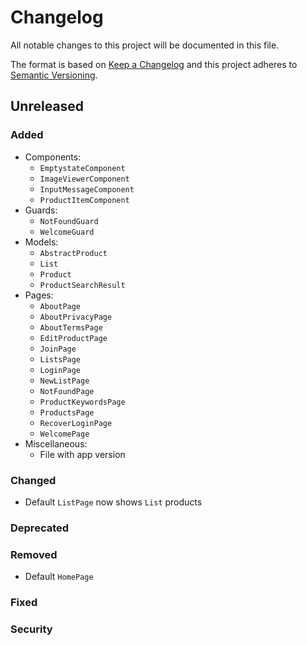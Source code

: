 # Changelog

All notable changes to this project will be documented in this file.

The format is based on [Keep a Changelog](http://keepachangelog.com/en/1.0.0/)
and this project adheres to [Semantic Versioning](http://semver.org/spec/v2.0.0.html).


## Unreleased

### Added
- Components:
  - `EmptystateComponent`
  - `ImageViewerComponent`
  - `InputMessageComponent`
  - `ProductItemComponent`
- Guards:
  - `NotFoundGuard`
  - `WelcomeGuard`
- Models:
  - `AbstractProduct`
  - `List`
  - `Product`
  - `ProductSearchResult`
- Pages:
  - `AboutPage`
  - `AboutPrivacyPage`
  - `AboutTermsPage`
  - `EditProductPage`
  - `JoinPage`
  - `ListsPage`
  - `LoginPage`
  - `NewListPage`
  - `NotFoundPage`
  - `ProductKeywordsPage`
  - `ProductsPage`
  - `RecoverLoginPage`
  - `WelcomePage`
- Miscellaneous:
  - File with app version

### Changed
- Default `ListPage` now shows `List` products

### Deprecated

### Removed
- Default `HomePage`

### Fixed

### Security
